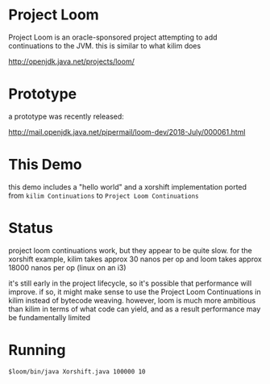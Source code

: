# Project Loom

Project Loom is an oracle-sponsored project attempting to add continuations to the JVM.
this is similar to what kilim does

http://openjdk.java.net/projects/loom/


# Prototype

a prototype was recently released:

http://mail.openjdk.java.net/pipermail/loom-dev/2018-July/000061.html


# This Demo

this demo includes a "hello world" and a xorshift implementation ported from `kilim Continuations` to `Project Loom Continuations`

# Status

project loom continuations work, but they appear to be quite slow. for the xorshift example, kilim takes approx 30 nanos per op and loom takes approx 18000 nanos per op (linux on an i3)

it's still early in the project lifecycle, so it's possible that performance will improve.
if so, it might make sense to use the Project Loom Continuations in kilim instead of bytecode weaving.
however, loom is much more ambitious than kilim in terms of what code can yield, and as a result performance may be fundamentally limited


# Running

`$loom/bin/java Xorshift.java 100000 10`





